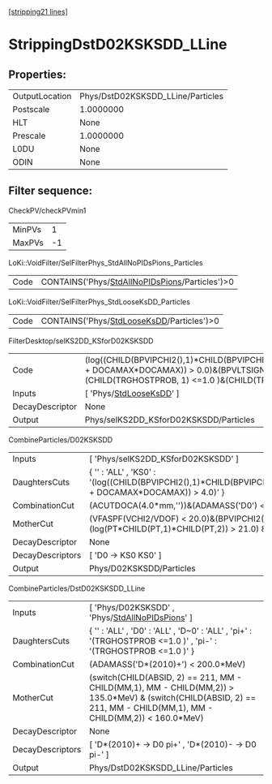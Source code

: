 [[stripping21 lines]](./stripping21-index)

# StrippingDstD02KSKSDD_LLine

## Properties:

|                |                                   |
|----------------|-----------------------------------|
| OutputLocation | Phys/DstD02KSKSDD_LLine/Particles |
| Postscale      | 1.0000000                         |
| HLT            | None                              |
| Prescale       | 1.0000000                         |
| L0DU           | None                              |
| ODIN           | None                              |

## Filter sequence:

CheckPV/checkPVmin1

|        |     |
|--------|-----|
| MinPVs | 1   |
| MaxPVs | -1  |

LoKi::VoidFilter/SelFilterPhys_StdAllNoPIDsPions_Particles

|      |                                                                                                    |
|------|----------------------------------------------------------------------------------------------------|
| Code | CONTAINS('Phys/[StdAllNoPIDsPions](./stripping21-commonparticles-stdallnopidspions)/Particles')\>0 |

LoKi::VoidFilter/SelFilterPhys_StdLooseKsDD_Particles

|      |                                                                                          |
|------|------------------------------------------------------------------------------------------|
| Code | CONTAINS('Phys/[StdLooseKsDD](./stripping21-commonparticles-stdlooseksdd)/Particles')\>0 |

FilterDesktop/selKS2DD_KSforD02KSKSDD

|                 |                                                                                                                                                                                                    |
|-----------------|----------------------------------------------------------------------------------------------------------------------------------------------------------------------------------------------------|
| Code            | (log((CHILD(BPVIPCHI2(),1)\*CHILD(BPVIPCHI2(),2))/(BPVIPCHI2()\*BPVIPCHI2() + DOCAMAX\*DOCAMAX)) \> 0.0)&(BPVLTSIGNCHI2() \> 50.0)&(CHILD(TRGHOSTPROB, 1) \<=1.0 )&(CHILD(TRGHOSTPROB, 2) \<=1.0 ) |
| Inputs          | [ 'Phys/[StdLooseKsDD](./stripping21-commonparticles-stdlooseksdd)' ]                                                                                                                            |
| DecayDescriptor | None                                                                                                                                                                                               |
| Output          | Phys/selKS2DD_KSforD02KSKSDD/Particles                                                                                                                                                             |

CombineParticles/D02KSKSDD

|                  |                                                                                                                                     |
|------------------|-------------------------------------------------------------------------------------------------------------------------------------|
| Inputs           | [ 'Phys/selKS2DD_KSforD02KSKSDD' ]                                                                                                |
| DaughtersCuts    | { '' : 'ALL' , 'KS0' : '(log((CHILD(BPVIPCHI2(),1)\*CHILD(BPVIPCHI2(),2))/(BPVIPCHI2()\*BPVIPCHI2() + DOCAMAX\*DOCAMAX)) \> 4.0)' } |
| CombinationCut   | (ACUTDOCA(4.0\*mm,''))&(ADAMASS('D0') \< 150.0\*MeV)                                                                                |
| MotherCut        | (VFASPF(VCHI2/VDOF) \< 20.0)&(BPVIPCHI2() \< 10.0)&(log(PT\*CHILD(PT,1)\*CHILD(PT,2)) \> 21.0) &(ADMASS('D0') \< 100.0\*MeV)        |
| DecayDescriptor  | None                                                                                                                                |
| DecayDescriptors | [ 'D0 -\> KS0 KS0' ]                                                                                                              |
| Output           | Phys/D02KSKSDD/Particles                                                                                                            |

CombineParticles/DstD02KSKSDD_LLine

|                  |                                                                                                                                                                         |
|------------------|-------------------------------------------------------------------------------------------------------------------------------------------------------------------------|
| Inputs           | [ 'Phys/D02KSKSDD' , 'Phys/[StdAllNoPIDsPions](./stripping21-commonparticles-stdallnopidspions)' ]                                                                    |
| DaughtersCuts    | { '' : 'ALL' , 'D0' : 'ALL' , 'D~0' : 'ALL' , 'pi+' : '(TRGHOSTPROB \<=1.0 )' , 'pi-' : '(TRGHOSTPROB \<=1.0 )' }                                                       |
| CombinationCut   | (ADAMASS('D\*(2010)+') \< 200.0\*MeV)                                                                                                                                   |
| MotherCut        | (switch(CHILD(ABSID, 2) == 211, MM - CHILD(MM,1), MM - CHILD(MM,2)) \> 135.0\*MeV) & (switch(CHILD(ABSID, 2) == 211, MM - CHILD(MM,1), MM - CHILD(MM,2)) \< 160.0\*MeV) |
| DecayDescriptor  | None                                                                                                                                                                    |
| DecayDescriptors | [ 'D\*(2010)+ -\> D0 pi+' , 'D\*(2010)- -\> D0 pi-' ]                                                                                                                 |
| Output           | Phys/DstD02KSKSDD_LLine/Particles                                                                                                                                       |
